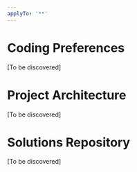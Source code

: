 ```yaml
---
applyTo: '**'
---
```


# Coding Preferences
[To be discovered]

# Project Architecture
[To be discovered]

# Solutions Repository
[To be discovered]
